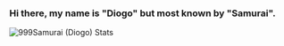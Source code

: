 ### Hi there, my name is "Diogo" but most known by "Samurai".

![999Samurai (Diogo) Stats](https://github-readme-stats.vercel.app/api?username=anuraghazra&show_icons=true&theme=radical)
